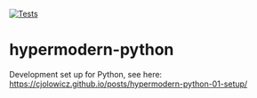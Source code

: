 [![Tests](https://github.com/minddrive/hypermodern-python/workflows/Tests/badge.svg)](https://github.com/minddrive/hypermodern-python/actions?workflow=Tests)
# hypermodern-python
Development set up for Python, see here: https://cjolowicz.github.io/posts/hypermodern-python-01-setup/
